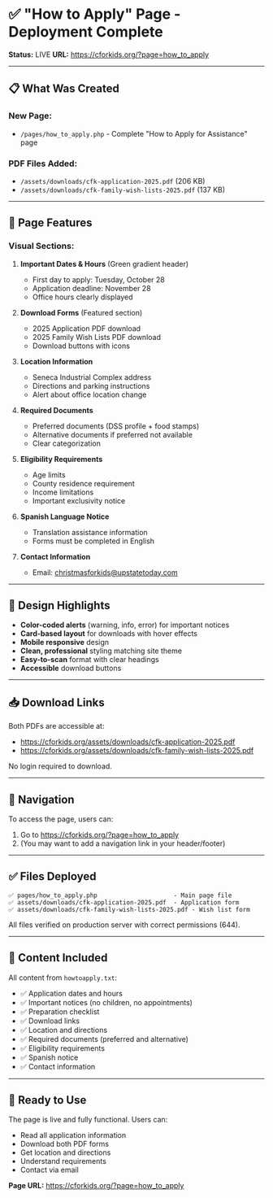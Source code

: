 # ✅ "How to Apply" Page - Deployment Complete

**Status:** LIVE
**URL:** https://cforkids.org/?page=how_to_apply

---

## 📋 What Was Created

### **New Page:**
- `/pages/how_to_apply.php` - Complete "How to Apply for Assistance" page

### **PDF Files Added:**
- `/assets/downloads/cfk-application-2025.pdf` (206 KB)
- `/assets/downloads/cfk-family-wish-lists-2025.pdf` (137 KB)

---

## 🎨 Page Features

### **Visual Sections:**

1. **Important Dates & Hours** (Green gradient header)
   - First day to apply: Tuesday, October 28
   - Application deadline: November 28
   - Office hours clearly displayed

2. **Download Forms** (Featured section)
   - 2025 Application PDF download
   - 2025 Family Wish Lists PDF download
   - Download buttons with icons

3. **Location Information**
   - Seneca Industrial Complex address
   - Directions and parking instructions
   - Alert about office location change

4. **Required Documents**
   - Preferred documents (DSS profile + food stamps)
   - Alternative documents if preferred not available
   - Clear categorization

5. **Eligibility Requirements**
   - Age limits
   - County residence requirement
   - Income limitations
   - Important exclusivity notice

6. **Spanish Language Notice**
   - Translation assistance information
   - Forms must be completed in English

7. **Contact Information**
   - Email: christmasforkids@upstatetoday.com

---

## 🎯 Design Highlights

- **Color-coded alerts** (warning, info, error) for important notices
- **Card-based layout** for downloads with hover effects
- **Mobile responsive** design
- **Clean, professional** styling matching site theme
- **Easy-to-scan** format with clear headings
- **Accessible** download buttons

---

## 📥 Download Links

Both PDFs are accessible at:
- https://cforkids.org/assets/downloads/cfk-application-2025.pdf
- https://cforkids.org/assets/downloads/cfk-family-wish-lists-2025.pdf

No login required to download.

---

## 🔗 Navigation

To access the page, users can:
1. Go to https://cforkids.org/?page=how_to_apply
2. (You may want to add a navigation link in your header/footer)

---

## ✅ Files Deployed

```
✅ pages/how_to_apply.php                     - Main page file
✅ assets/downloads/cfk-application-2025.pdf  - Application form
✅ assets/downloads/cfk-family-wish-lists-2025.pdf - Wish list form
```

All files verified on production server with correct permissions (644).

---

## 📝 Content Included

All content from `howtoapply.txt`:
- ✅ Application dates and hours
- ✅ Important notices (no children, no appointments)
- ✅ Preparation checklist
- ✅ Download links
- ✅ Location and directions
- ✅ Required documents (preferred and alternative)
- ✅ Eligibility requirements
- ✅ Spanish notice
- ✅ Contact information

---

## 🚀 Ready to Use

The page is live and fully functional. Users can:
- Read all application information
- Download both PDF forms
- Get location and directions
- Understand requirements
- Contact via email

**Page URL:** https://cforkids.org/?page=how_to_apply
